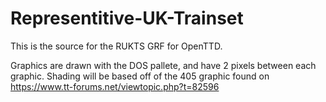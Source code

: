 # Representitive-UK-Trainset

This is the source for the RUKTS GRF for OpenTTD.


Graphics are drawn with the DOS pallete, and have 2 pixels between each graphic.
Shading will be based off of the 405 graphic found on https://www.tt-forums.net/viewtopic.php?t=82596

